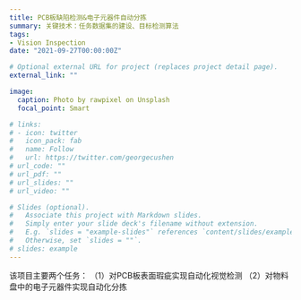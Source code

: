 ```yaml
---
title: PCB板缺陷检测&电子元器件自动分拣
summary: 关键技术：任务数据集的建设、目标检测算法
tags:
- Vision Inspection
date: "2021-09-27T00:00:00Z"

# Optional external URL for project (replaces project detail page).
external_link: ""

image:
  caption: Photo by rawpixel on Unsplash
  focal_point: Smart

# links:
# - icon: twitter
#   icon_pack: fab
#   name: Follow
#   url: https://twitter.com/georgecushen
# url_code: ""
# url_pdf: ""
# url_slides: ""
# url_video: ""

# Slides (optional).
#   Associate this project with Markdown slides.
#   Simply enter your slide deck's filename without extension.
#   E.g. `slides = "example-slides"` references `content/slides/example-slides.md`.
#   Otherwise, set `slides = ""`.
# slides: example
---
```


该项目主要两个任务：
（1）对PCB板表面瑕疵实现自动化视觉检测
（2）对物料盘中的电子元器件实现自动化分拣
